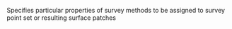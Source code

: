﻿Specifies particular properties of survey methods to be assigned to survey point set or resulting surface patches